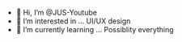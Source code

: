 - 👋 Hi, I’m @JUS-Youtube 
- 👀 I’m interested in ... UI/UX design
- 🌱 I’m currently learning ... Possiblity everything
